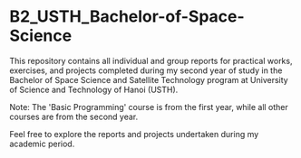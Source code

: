 # B2_USTH_Bachelor-of-Space-Science

This repository contains all individual and group reports for practical works, exercises, and projects completed during my second year of study in the Bachelor of Space Science and Satellite Technology program at University of Science and Technology of Hanoi (USTH).

Note: The 'Basic Programming' course is from the first year, while all other courses are from the second year.

Feel free to explore the reports and projects undertaken during my academic period.
